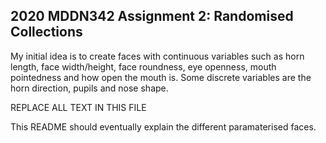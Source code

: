 ## 2020 MDDN342 Assignment 2: Randomised Collections

My initial idea is to create faces with continuous variables such as horn length, face width/height, face roundness, eye openness, mouth pointedness and how open the mouth is. Some discrete variables are the horn direction, pupils and nose shape.


REPLACE ALL TEXT IN THIS FILE

This README should eventually explain the different paramaterised faces.

